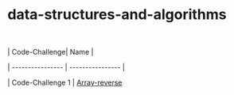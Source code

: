 # data-structures-and-algorithms


​

| Code-Challenge| Name |

| ---------------- | ---------------- |

| Code-Challenge 1  | [Array-reverse]()

​

